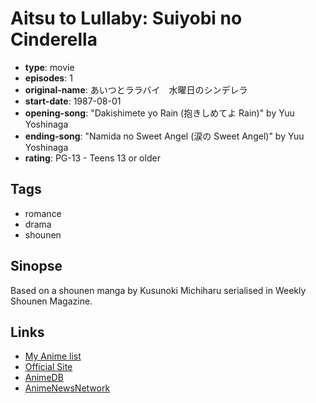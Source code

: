 # Aitsu to Lullaby: Suiyobi no Cinderella

-   **type**: movie
-   **episodes**: 1
-   **original-name**: あいつとララバイ　水曜日のシンデレラ
-   **start-date**: 1987-08-01
-   **opening-song**: "Dakishimete yo Rain (抱きしめてよ Rain)" by Yuu Yoshinaga
-   **ending-song**: "Namida no Sweet Angel (涙の Sweet Angel)" by Yuu Yoshinaga
-   **rating**: PG-13 - Teens 13 or older

## Tags

-   romance
-   drama
-   shounen

## Sinopse

Based on a shounen manga by Kusunoki Michiharu serialised in Weekly Shounen Magazine.

## Links

-   [My Anime list](https://myanimelist.net/anime/14183/Aitsu_to_Lullaby__Suiyobi_no_Cinderella)
-   [Official Site](http://pierrot.jp/archives/mov_list_20th/mov_003.html)
-   [AnimeDB](http://anidb.info/perl-bin/animedb.pl?show=anime&aid=7571)
-   [AnimeNewsNetwork](http://www.animenewsnetwork.com/encyclopedia/anime.php?id=7095)
